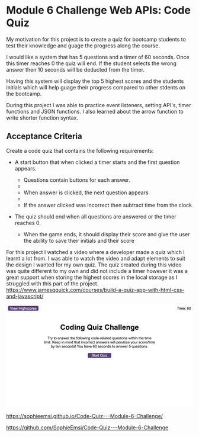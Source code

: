 # Module 6 Challenge Web APIs: Code Quiz
My motivation for this project is to create a quiz for bootcamp students to test their knowledge and guage the progress along the course.

I would like a system that has 5 questions and a timer of 60 seconds. Once this timer reaches 0 the quiz will end. If the student selects the wrong answer then 10 seconds will be deducted from the timer.

Having this system will display the top 5 highest scores and the students initials which will help guage their progress compared to other stdents on the bootcamp.

During this project I was able to practice event listeners, setting API's, timer functions  and JSON functions. I also learned about the arrow function to write shorter function syntax.

## Acceptance Criteria

Create a code quiz that contains the following requirements:

* A start button that when clicked a timer starts and the first question appears.
 
  * Questions contain buttons for each answer.
  * 
  * When answer is clicked, the next question appears
  * 
  * If the answer clicked was incorrect then subtract time from the clock

* The quiz should end when all questions are answered or the timer reaches 0.

  * When the game ends, it should display their score and give the user the ability to save their initials and their score

For this project I watched a video where a developer made a quiz which I learnt a lot from. I was able to watch the video and adapt elements to suit the design I wanted for my own quiz. The quiz created during this video was quite different to my own and did not include a timer however it was a great support when storing the highest scores in the local storage as I struggled with this part of the project. https://www.jamesqquick.com/courses/build-a-quiz-app-with-html-css-and-javascript/

![Quiz](assets/Images/Mar-28-2023%2019-47-51.gif)


https://sophieemsi.github.io/Code-Quiz---Module-6-Challenge/

https://github.com/SophieEmsi/Code-Quiz---Module-6-Challenge